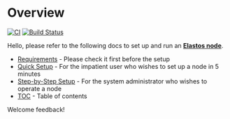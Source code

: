 # Overview

[![CI](https://github.com/elastos/Elastos.Node/actions/workflows/ci.yml/badge.svg?branch=master)](https://github.com/elastos/Elastos.Node/actions/workflows/ci.yml)
[![Build Status](https://travis-ci.com/elastos/Elastos.ELA.Supernode.svg?branch=master)](https://travis-ci.com/elastos/Elastos.ELA.Supernode)

Hello, please refer to the following docs to set up and run an [**Elastos node**](overview/elastos-node.md).

* [Requirements](overview/requirements.md) - Please check it first before the setup
* [Quick Setup](quick-setup.md) - For the impatient user who wishes to set up a node in 5 minutes
* [Step-by-Step Setup](step-by-step-setup.md) - For the system administrator who wishes to operate a node
* [TOC](SUMMARY.md) - Table of contents

Welcome feedback!
